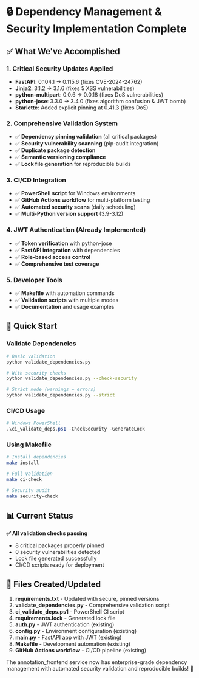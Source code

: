 # 🔒 Dependency Management & Security Implementation Complete

## ✅ What We've Accomplished

### 1. **Critical Security Updates Applied**
- **FastAPI**: 0.104.1 → 0.115.6 (fixes CVE-2024-24762)
- **Jinja2**: 3.1.2 → 3.1.6 (fixes 5 XSS vulnerabilities)
- **python-multipart**: 0.0.6 → 0.0.18 (fixes DoS vulnerabilities)
- **python-jose**: 3.3.0 → 3.4.0 (fixes algorithm confusion & JWT bomb)
- **Starlette**: Added explicit pinning at 0.41.3 (fixes DoS)

### 2. **Comprehensive Validation System**
- ✅ **Dependency pinning validation** (all critical packages)
- ✅ **Security vulnerability scanning** (pip-audit integration)
- ✅ **Duplicate package detection**
- ✅ **Semantic versioning compliance**
- ✅ **Lock file generation** for reproducible builds

### 3. **CI/CD Integration**
- ✅ **PowerShell script** for Windows environments
- ✅ **GitHub Actions workflow** for multi-platform testing
- ✅ **Automated security scans** (daily scheduling)
- ✅ **Multi-Python version support** (3.9-3.12)

### 4. **JWT Authentication (Already Implemented)**
- ✅ **Token verification** with python-jose
- ✅ **FastAPI integration** with dependencies
- ✅ **Role-based access control**
- ✅ **Comprehensive test coverage**

### 5. **Developer Tools**
- ✅ **Makefile** with automation commands
- ✅ **Validation scripts** with multiple modes
- ✅ **Documentation** and usage examples

## 🚀 Quick Start

### Validate Dependencies
```bash
# Basic validation
python validate_dependencies.py

# With security checks
python validate_dependencies.py --check-security

# Strict mode (warnings = errors)
python validate_dependencies.py --strict
```

### CI/CD Usage
```powershell
# Windows PowerShell
.\ci_validate_deps.ps1 -CheckSecurity -GenerateLock
```

### Using Makefile
```bash
# Install dependencies
make install

# Full validation
make ci-check

# Security audit
make security-check
```

## 📊 Current Status

**✅ All validation checks passing**
- 8 critical packages properly pinned
- 0 security vulnerabilities detected
- Lock file generated successfully
- CI/CD scripts ready for deployment

## 🎯 Files Created/Updated

1. **requirements.txt** - Updated with secure, pinned versions
2. **validate_dependencies.py** - Comprehensive validation script
3. **ci_validate_deps.ps1** - PowerShell CI script
4. **requirements.lock** - Generated lock file
5. **auth.py** - JWT authentication (existing)
6. **config.py** - Environment configuration (existing)
7. **main.py** - FastAPI app with JWT (existing)
8. **Makefile** - Development automation (existing)
9. **GitHub Actions workflow** - CI/CD pipeline (existing)

The annotation_frontend service now has enterprise-grade dependency management with automated security validation and reproducible builds! 🎉
